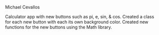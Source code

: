 Michael Cevallos

Calculator app with new buttons such as pi, e, sin, & cos. Created a class for each new button with each its own background color. Created new functions for the new buttons using the Math library. 